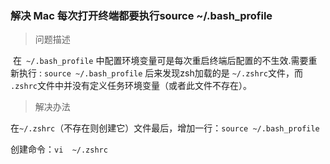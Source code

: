 ### 解决 Mac 每次打开终端都要执行source ~/.bash_profile

> 问题描述

​		在` ~/.bash_profile` 中配置环境变量可是每次重启终端后配置的不生效.需要重新执行 : `source ~/.bash_profile`
后来发现zsh加载的是 `~/.zshrc`文件，而 `.zshrc`文件中并没有定义任务环境变量（或者此文件不存在）。

>解决办法

在`~/.zshrc`（不存在则创建它）文件最后，增加一行：`source ~/.bash_profile `

创建命令：`vi  ~/.zshrc`